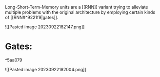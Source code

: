 Long-Short-Term-Memory units are a [[RNN]] variant trying to alleviate multiple problems with the original architecture by employing certain kinds of [[RNN#^9221f9|gates]].

![[Pasted image 20230922182147.png]]
# Gates:

^5aa079

![[Pasted image 20230922182004.png]]
